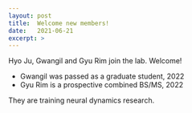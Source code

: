 ```yaml
---
layout: post
title:  Welcome new members!
date:   2021-06-21
excerpt: >
---
```



  Hyo Ju, Gwangil and Gyu Rim join the lab. Welcome!
  
  - Gwangil was passed as a graduate student, 2022
  - Gyu Rim is a prospective combined BS/MS, 2022
  
  They are training neural dynamics research.
